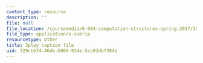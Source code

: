 ```yaml
---
content_type: resource
description: ''
file: null
file_location: /coursemedia/6-004-computation-structures-spring-2017/329cbb7446db5080934e5cc03db7394b_p2DReFbW35c.vtt
file_type: application/x-subrip
resourcetype: Other
title: 3play caption file
uid: 329cbb74-46db-5080-934e-5cc03db7394b
---
```


